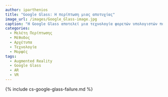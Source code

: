 ```yaml
---
author: iparthenios
title: "Google Glass: Η περίπτωση μιας αποτυχίας"
image_url: /images/Google_Glass-image.jpg
caption: "H Google Glass αποτελεί μια τεχνολογία φορετών υπολογιστών που παρουσιάστηκε από την Google X το 2012. Οραματίστηκαν το Google Glass ως μια επαναστατική συσκευή που επέτρεπε στους χρήστες να έχουν πρόσβαση σε ένα ευρύ φάσμα λειτουργιών hands-free, όπως η περιήγηση στο διαδίκτυο, η εγγραφή βίντεο, η λήψη οδηγιών, η αποστολή μηνυμάτων και η αναπαραγωγή μουσικής. "
categories:
  - Μελέτη Περίπτωσης
  - Μέθοδος
  - Αρχέτυπα
  - Τεχνολογία
  - Μορφές
tags:
  - Augmented Reality
  - Google Glass
  - AR
  - VR
---
```


{% include cs-google-glass-failure.md %}
